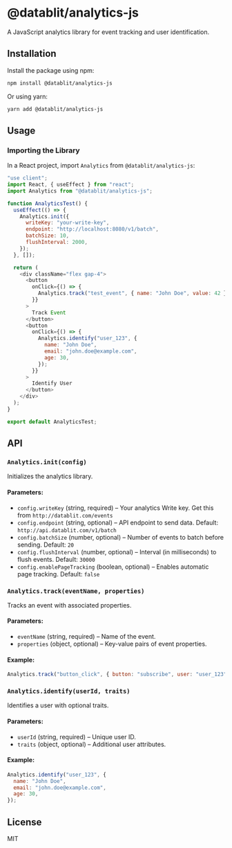 # @datablit/analytics-js

A JavaScript analytics library for event tracking and user identification.

## Installation

Install the package using npm:

```sh
npm install @datablit/analytics-js
```

Or using yarn:

```sh
yarn add @datablit/analytics-js
```

## Usage

### Importing the Library

In a React project, import `Analytics` from `@datablit/analytics-js`:

```javascript
"use client";
import React, { useEffect } from "react";
import Analytics from "@datablit/analytics-js";

function AnalyticsTest() {
  useEffect(() => {
    Analytics.init({
      writeKey: "your-write-key",
      endpoint: "http://localhost:8080/v1/batch",
      batchSize: 10,
      flushInterval: 2000,
    });
  }, []);

  return (
    <div className="flex gap-4">
      <button
        onClick={() => {
          Analytics.track("test_event", { name: "John Doe", value: 42 });
        }}
      >
        Track Event
      </button>
      <button
        onClick={() => {
          Analytics.identify("user_123", {
            name: "John Doe",
            email: "john.doe@example.com",
            age: 30,
          });
        }}
      >
        Identify User
      </button>
    </div>
  );
}

export default AnalyticsTest;
```

## API

### `Analytics.init(config)`

Initializes the analytics library.

#### Parameters:

- `config.writeKey` (string, required) – Your analytics Write key. Get this from `http://datablit.com/events`
- `config.endpoint` (string, optional) – API endpoint to send data. Default: `http://api.datablit.com/v1/batch`
- `config.batchSize` (number, optional) – Number of events to batch before sending. Default: `20`
- `config.flushInterval` (number, optional) – Interval (in milliseconds) to flush events. Default: `30000`
- `config.enablePageTracking` (boolean, optional) – Enables automatic page tracking. Default: `false`

### `Analytics.track(eventName, properties)`

Tracks an event with associated properties.

#### Parameters:

- `eventName` (string, required) – Name of the event.
- `properties` (object, optional) – Key-value pairs of event properties.

#### Example:

```javascript
Analytics.track("button_click", { button: "subscribe", user: "user_123" });
```

### `Analytics.identify(userId, traits)`

Identifies a user with optional traits.

#### Parameters:

- `userId` (string, required) – Unique user ID.
- `traits` (object, optional) – Additional user attributes.

#### Example:

```javascript
Analytics.identify("user_123", {
  name: "John Doe",
  email: "john.doe@example.com",
  age: 30,
});
```

## License

MIT
